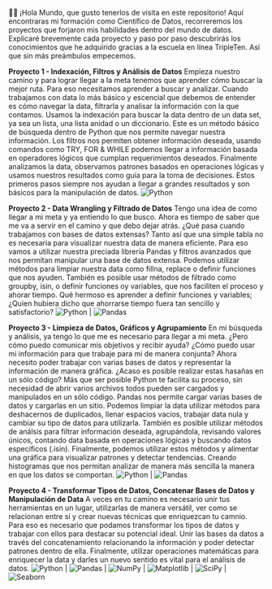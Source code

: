 🙋‍♂️ ¡Hola Mundo, que gusto tenerlos de visita en este repositorio!
Aquí encontraras mi formación como Científico de Datos, recorreremos los proyectos que forjaron mis habilidades dentro del mundo de datos.
Explicaré brevemente cada proyecto y paso por paso descubrirás los conocimientos que he adquirido gracias a la escuela en línea TripleTen.
Así que sin más preámbulos empecemos.

**Proyecto 1 - Indexación, Filtros y Análisis de Datos**
Empieza nuestro camino y para lograr llegar a la meta tenemos que aprender cómo buscar la mejor ruta. Para eso necesitamos aprender a buscar y analizar.
Cuando trabajamos con data lo más básico y escencial que debemos de entender es cómo navegar la data, filtrarla y analisar la información con la que contamos.
Usamos la indexación para buscar la data dentro de un data set, ya sea un lista, una lista anidad o un diccionario. Este es un método básico de búsqueda dentro de Python que nos permite navegar nuestra información.
Los filtros nos permiten obtener información deseada, usando comandos como TRY, FOR & WHILE podemos llegar a información basada en operadores lógicos que cumplan requerimientos deseados.
Finalmente analizamos la data, observamos patrones basados en operaciones lógicas y usamos nuestros resultados como guía para la toma de decisiones.
Estos primeros pasos siempre nos ayudan a llegar a grandes resultados y son básicos para la manipulación de datos.
![Python](https://img.shields.io/badge/python-3670A0?style=for-the-badge&logo=python&logoColor=ffdd54)

**Proyecto 2 - Data Wrangling y Filtrado de Datos**
Tengo una idea de como llegar a mi meta y ya entiendo lo que busco. Ahora es tiempo de saber que me va a servir en el camino y que debo dejar atrás.
¿Qué pasa cuando trabajamos con bases de datos extensas? Tanto así que una simple tabla no es necesaria para visualizar nuestra data de manera eficiente.
Para eso vamos a utilizar nuestra preciada librería Pandas y filtros avanzados que nos permitan manipular una base de datos extensa.
Podemos utilizar métodos para limpiar nuestra data como fillna, replace o definir funciones que nos ayuden.
También es posible usar métodos de filtrado como groupby, isin, o definir funciones oy variables, que nos faciliten el proceso y ahorar tiempo.
Qué hermoso es aprender a definir funciones y variables; ¿Quien hubiera dicho que ahorrarse tiempo fuera tan sencillo y satisfactorio?
![Python](https://img.shields.io/badge/python-3670A0?style=for-the-badge&logo=python&logoColor=ffdd54) | 	![Pandas](https://img.shields.io/badge/pandas-%23150458.svg?style=for-the-badge&logo=pandas&logoColor=white)

**Proyecto 3 - Limpieza de Datos, Gráficos y Agrupamiento**
En mi búsqueda y análisis, ya tengo lo que me es necesario para llegar a mi meta. ¿Pero cómo puedo comunicar mis objetivos y recibir ayuda? ¿Cómo puedo usar mi información para que trabaje para mi de manera conjunta?
Ahora necesito poder trabajar con varias bases de datos y representar la información de manera gráfica. ¿Acaso es posible realizar estas hasañas en un sólo código?
Más que ser posible Python te facilita su proceso, sin necesidad de abrir varios archivos todos pueden ser cargados y manipulados en un sólo código.
Pandas nos permite cargar varias bases de datos y cargarlas en un sitio.
Podemos limpiar la data utilizar métodos para deshacernos de duplicados, llenar espacios vacíos, trabajar data nula y cambiar su tipo de datos para utilizarla.
También es posible utilizar métodos de análsis para filtrar información deseada, agrupándola, revisando valores únicos, contando data basada en operaciones lógicas y buscando datos específicos (.isin).
Finalmente, podemos utilizar estos métodos y alimentar una gráfica para visualizar patrones y detectar tendencias. Creando histogramas que nos permitan analizar de manera más sencilla la manera en que los datos se comportan.
![Python](https://img.shields.io/badge/python-3670A0?style=for-the-badge&logo=python&logoColor=ffdd54) | 	![Pandas](https://img.shields.io/badge/pandas-%23150458.svg?style=for-the-badge&logo=pandas&logoColor=white)

**Proyecto 4 - Transformar Tipos de Datos, Concatenar Bases de Datos y Manipulación de Data**
A veces en tu camino es necesario unir tus herramientas en un lugar, utilizarlas de manera versátil, ver como se relacionan entre sí y crear nuevas técnicas que enriquezcan tu camnio.
Para eso es necesario que podamos transformar los tipos de datos y trabajar con ellos para destacar su potencial ideal.
Unir las bases da datos a través del concatenamiento relacionando la información y poder detectar patrones dentro de ella.
Finalmente, utilizar operaciones matemáticas para enriquecer la data y darles un nuevo sentido es vital para el análisis de datos.
![Python](https://img.shields.io/badge/python-3670A0?style=for-the-badge&logo=python&logoColor=ffdd54) | 	![Pandas](https://img.shields.io/badge/pandas-%23150458.svg?style=for-the-badge&logo=pandas&logoColor=white) | ![NumPy](https://img.shields.io/badge/numpy-%23013243.svg?style=for-the-badge&logo=numpy&logoColor=white) | ![Matplotlib](https://img.shields.io/badge/Matplotlib-%23ffffff.svg?style=for-the-badge&logo=Matplotlib&logoColor=black) | ![SciPy](https://img.shields.io/badge/SciPy-%230C55A5.svg?style=for-the-badge&logo=scipy&logoColor=%white) | ![Seaborn](https://img.shields.io/badge/Seaborn-blue)
